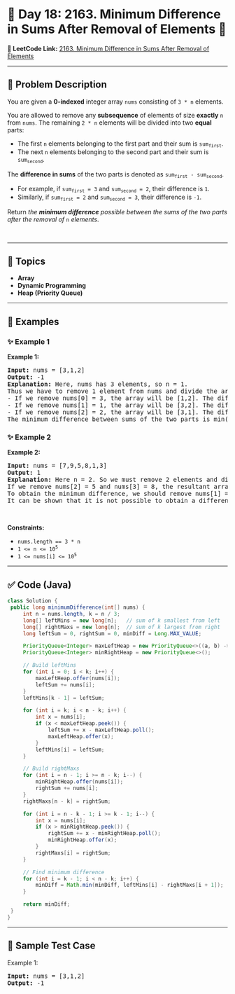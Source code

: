 # 📌 Day 18: 2163. Minimum Difference in Sums After Removal of Elements 🎯

**🔗 LeetCode Link:** [2163. Minimum Difference in Sums After Removal of Elements](https://leetcode.com/problems/minimum-difference-in-sums-after-removal-of-elements/)

---

## 🧩 Problem Description

<p>You are given a <strong>0-indexed</strong> integer array <code>nums</code> consisting of <code>3 * n</code> elements.</p>

<p>You are allowed to remove any <strong>subsequence</strong> of elements of size <strong>exactly</strong> <code>n</code> from <code>nums</code>. The remaining <code>2 * n</code> elements will be divided into two <strong>equal</strong> parts:</p>

<ul>
	<li>The first <code>n</code> elements belonging to the first part and their sum is <code>sum<sub>first</sub></code>.</li>
	<li>The next <code>n</code> elements belonging to the second part and their sum is <code>sum<sub>second</sub></code>.</li>
</ul>

<p>The <strong>difference in sums</strong> of the two parts is denoted as <code>sum<sub>first</sub> - sum<sub>second</sub></code>.</p>

<ul>
	<li>For example, if <code>sum<sub>first</sub> = 3</code> and <code>sum<sub>second</sub> = 2</code>, their difference is <code>1</code>.</li>
	<li>Similarly, if <code>sum<sub>first</sub> = 2</code> and <code>sum<sub>second</sub> = 3</code>, their difference is <code>-1</code>.</li>
</ul>

<p>Return <em>the <strong>minimum difference</strong> possible between the sums of the two parts after the removal of </em><code>n</code><em> elements</em>.</p>

<p>&nbsp;</p>
<p><strong class="example">

---

## 🧠 Topics

- Array
- Dynamic Programming
- Heap (Priority Queue)
---

## 🧩 Examples

### ✨ Example 1

Example 1:</strong></p>

<pre>
<strong>Input:</strong> nums = [3,1,2]
<strong>Output:</strong> -1
<strong>Explanation:</strong> Here, nums has 3 elements, so n = 1. 
Thus we have to remove 1 element from nums and divide the array into two equal parts.
- If we remove nums[0] = 3, the array will be [1,2]. The difference in sums of the two parts will be 1 - 2 = -1.
- If we remove nums[1] = 1, the array will be [3,2]. The difference in sums of the two parts will be 3 - 2 = 1.
- If we remove nums[2] = 2, the array will be [3,1]. The difference in sums of the two parts will be 3 - 1 = 2.
The minimum difference between sums of the two parts is min(-1,1,2) = -1. 
</pre>

<p><strong class="example">

### ✨ Example 2

Example 2:</strong></p>

<pre>
<strong>Input:</strong> nums = [7,9,5,8,1,3]
<strong>Output:</strong> 1
<strong>Explanation:</strong> Here n = 2. So we must remove 2 elements and divide the remaining array into two parts containing two elements each.
If we remove nums[2] = 5 and nums[3] = 8, the resultant array will be [7,9,1,3]. The difference in sums will be (7+9) - (1+3) = 12.
To obtain the minimum difference, we should remove nums[1] = 9 and nums[4] = 1. The resultant array becomes [7,5,8,3]. The difference in sums of the two parts is (7+5) - (8+3) = 1.
It can be shown that it is not possible to obtain a difference smaller than 1.
</pre>

<p>&nbsp;</p>
<p><strong>Constraints:</strong></p>

<ul>
	<li><code>nums.length == 3 * n</code></li>
	<li><code>1 &lt;= n &lt;= 10<sup>5</sup></code></li>
	<li><code>1 &lt;= nums[i] &lt;= 10<sup>5</sup></code></li>
</ul>

---

## ✅ Code (Java)

```java
class Solution {
 public long minimumDifference(int[] nums) {
     int n = nums.length, k = n / 3;
     long[] leftMins = new long[n];   // sum of k smallest from left
     long[] rightMaxs = new long[n];  // sum of k largest from right
     long leftSum = 0, rightSum = 0, minDiff = Long.MAX_VALUE;

     PriorityQueue<Integer> maxLeftHeap = new PriorityQueue<>((a, b) -> b - a); // max-heap
     PriorityQueue<Integer> minRightHeap = new PriorityQueue<>();              // min-heap

     // Build leftMins
     for (int i = 0; i < k; i++) {
         maxLeftHeap.offer(nums[i]);
         leftSum += nums[i];
     }
     leftMins[k - 1] = leftSum;

     for (int i = k; i < n - k; i++) {
         int x = nums[i];
         if (x < maxLeftHeap.peek()) {
             leftSum += x - maxLeftHeap.poll();
             maxLeftHeap.offer(x);
         }
         leftMins[i] = leftSum;
     }

     // Build rightMaxs
     for (int i = n - 1; i >= n - k; i--) {
         minRightHeap.offer(nums[i]);
         rightSum += nums[i];
     }
     rightMaxs[n - k] = rightSum;

     for (int i = n - k - 1; i >= k - 1; i--) {
         int x = nums[i];
         if (x > minRightHeap.peek()) {
             rightSum += x - minRightHeap.poll();
             minRightHeap.offer(x);
         }
         rightMaxs[i] = rightSum;
     }

     // Find minimum difference
     for (int i = k - 1; i < n - k; i++) {
         minDiff = Math.min(minDiff, leftMins[i] - rightMaxs[i + 1]);
     }

     return minDiff;
 }
}   
```

---

## 🧪 Sample Test Case


Example 1:</strong></p>

<pre>
<strong>Input:</strong> nums = [3,1,2]
<strong>Output:</strong> -1
</pre>

<p><strong class="example">


